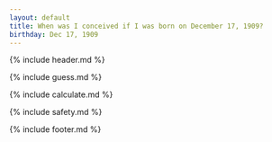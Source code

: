 ```yaml
---
layout: default
title: When was I conceived if I was born on December 17, 1909?
birthday: Dec 17, 1909
---
```


{% include header.md %}

{% include guess.md %}

{% include calculate.md %}

{% include safety.md %}

{% include footer.md %}



